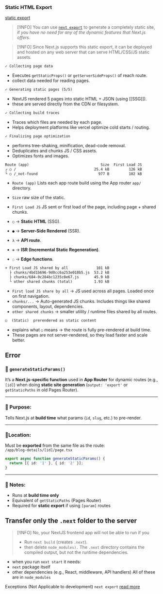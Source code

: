 ### Static HTML Export

[static export](https://nextjs.org/docs/app/building-your-application/deploying/static-exports)

> [!INFO] You can use [`next export`](https://nextjs.org/docs/advanced-features/static-html-export) to generate a completely static site, if *you have no need for any of the dynamic features that Next.js offers.*

>[!INFO] Since Next.js supports this static export, it can be deployed and hosted on any web server that can serve HTML/CSS/JS static assets.

```txt
✓ Collecting page data
```
- Executes `getStaticProps()` or `getServerSideProps()` of reach route.
- collect data needed for reading pages.

```txt
✓ Generating static pages (5/5)
```
- NextJS rendered 5 pages into static HTML + JSON (using [[SSG]]).
- these are served directly from the CDN or filesystem.

```txt
✓ Collecting build traces
```
- Traces which files are needed by each page.
- Helps deployment platforms like vercel optimize cold starts / routing.

```txt
✓ Finalizing page optimization

```
- performs tree-shaking, minification, dead-code removal.
- Deduplicates and chunks JS / CSS assets.
- Optimizes fonts and images.

```txt
Route (app)                                 Size  First Load JS
┌ ○ /                                    25.4 kB         126 kB
└ ○ /_not-found                            977 B         102 kB

```
- `Route (app)` Lists each app route build using the App router `app/` directory.
- `Size` raw size of the static.
- `First Load JS` JS sent or first load of the page, including page + shared chunks.

- `○` → **Static HTML** (SSG).
- `●` → **Server-Side Rendered** (SSR).
- `λ` → **API route**.
- `⊕` → **ISR (Incremental Static Regeneration)**.
- `◌` → **Edge functions**.

```txt
+ First Load JS shared by all             101 kB
  ├ chunks/4bd1b696-9d0cc6a253e018b5.js  53.2 kB
  ├ chunks/684-0c284bc1235c0e67.js       45.9 kB
  └ other shared chunks (total)          1.93 kB

```
- `First load JS share by all` -> JS used across all pages. Loaded once on first navigation.
- `chunks/...` -> Auto-generated JS chunks. Includes things like shared components, layout, dependencies.
- `other shared chunks` -> smaller utility / runtime files shared by all routes.

```txt
○  (Static)  prerendered as static content

```
- explains what `○` means -> the route is fully pre-rendered at build time.
- These pages are not server-rendered, so they load faster and scale better.
## Error
### 🔹 `generateStaticParams()`

It’s a **Next.js-specific function** used in **App Router** for dynamic routes (e.g., `[id]`) when doing **static site generation** (`output: 'export'` or `getStaticPaths` in old Pages Router).

---

### 🔧 Purpose:

Tells Next.js at **build time** what params (`id`, `slug`, etc.) to pre-render.

---

### 📍Location:

Must be **exported** from the same file as the route:  
`/app/blog-details/[id]/page.tsx`

```ts
export async function generateStaticParams() {
  return [{ id: '1' }, { id: '2' }];
}
```

---

### 🧠 Notes:

- Runs at **build time only**
- Equivalent of `getStaticPaths` (Pages Router)
- Required for **static export** if using `[param]` routes


## Transfer only the `.next` folder to the server
> [!INFO]
> No, your NextJS frontend app will not be able to run if you
> - Run `next build` (creates `.next`).
> - then delete `node_modules).`
> The `.next` directory contains the compiled output, but not the runtime dependencies.
- when you run `next start` it needs:
- `next` package itself
- other dependencies (e.g., React, middleware, API handlers)
All of these are in `node_modules`

Exceptions (Not Applicable to development)
`next export` [read more](https://nextjs.org/docs/app/guides/static-exports)
